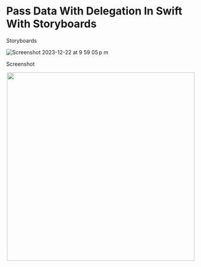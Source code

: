 # Pass Data With Delegation In Swift With Storyboards

Storyboards

![Screenshot 2023-12-22 at 9 59 05 p m](https://github.com/AbdielMg007/PassData/assets/55472678/672d2b74-ace3-4aea-9176-e0d907a3087c)

Screenshot

<div align="center">
  <img src="https://github.com/AbdielMg007/PassData/assets/55472678/bf5853da-18e3-4db2-8689-0ffaf99207e8" width="500">
</div>
